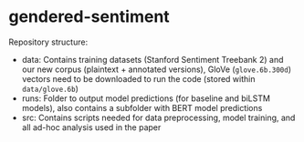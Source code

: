 # gendered-sentiment

Repository structure:
* data: Contains training datasets (Stanford Sentiment Treebank 2) and our new corpus (plaintext + annotated versions), GloVe (`glove.6b.300d`) vectors need to be downloaded to run the code (stored within `data/glove.6b`)
* runs: Folder to output model predictions (for baseline and biLSTM models), also contains a subfolder with BERT model predictions
* src: Contains scripts needed for data preprocessing, model training, and all ad-hoc analysis used in the paper
